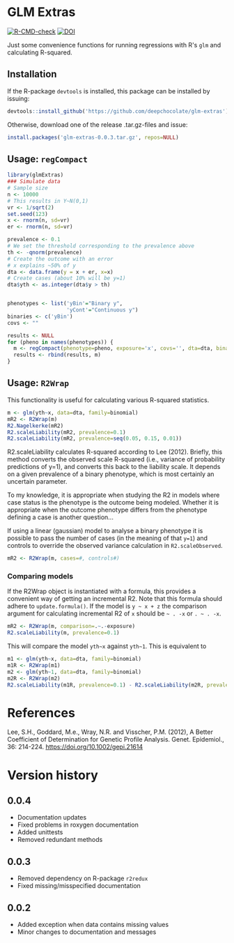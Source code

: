 # GLM Extras

<!-- badges: start -->
[![R-CMD-check](https://github.com/deepchocolate/glm-extras/actions/workflows/R-CMD-check.yaml/badge.svg)](https://github.com/deepchocolate/glm-extras/actions/workflows/R-CMD-check.yaml)
[![DOI](https://zenodo.org/badge/DOI/10.5281/zenodo.16905852.svg)](https://doi.org/10.5281/zenodo.16905852)
<!-- badges: end -->

Just some convenience functions for running regressions with R's `glm` and
calculating R-squared.

## Installation

If the R-package `devtools` is installed, this package can be installed by issuing:
```R
devtools::install_github('https://github.com/deepchocolate/glm-extras')
```

Otherwise, download one of the release .tar.gz-files and issue:
```R
install.packages('glm-extras-0.0.3.tar.gz', repos=NULL)

```

## Usage: `regCompact`

```R
library(glmExtras)
### Simulate data
# Sample size
n <- 10000
# This results in Y~N(0,1)
vr <- 1/sqrt(2)
set.seed(123)
x <- rnorm(n, sd=vr)
er <- rnorm(n, sd=vr)

prevalence <- 0.1
# We set the threshold corresponding to the prevalence above
th <- -qnorm(prevalence)
# Create the outcome with an error
# x explains ~50% of y
dta <- data.frame(y = x + er, x=x)
# Create cases (about 10% will be y=1)
dta$yth <- as.integer(dta$y > th)


phenotypes <- list('yBin'="Binary y", 
                   'yCont'="Continuous y")
binaries <- c('yBin')
covs <- ""

results <- NULL
for (pheno in names(phenotypes)) {
  m <- regCompact(phenotype=pheno, exposure='x', covs='', dta=dta, binary=pheno %in% binaries)
  results <- rbind(results, m)
}
```

## Usage: `R2Wrap`

This functionality is useful for calculating various R-squared statistics.

```R
m <- glm(yth~x, data=dta, family=binomial)
mR2 <- R2Wrap(m)
R2.Nagelkerke(mR2)
R2.scaleLiability(mR2, prevalence=0.1)
R2.scaleLiability(mR2, prevalence=seq(0.05, 0.15, 0.01))
```

R2.scaleLiability calculates R-squared according to Lee (2012). Briefly, this method
converts the observed scale R-squared (i.e., variance of probability predictions of y=1),
and converts this back to the liability scale. It depends on a given prevalence of a binary 
phenotype, which is most certainly an uncertain parameter.

To my knowledge, it is appropriate when studying the R2 in models where case status is the
phenotype is the outcome being modeled. Whether it is appropriate when the outcome phenotype 
differs from the phenotype defining a case is another question...

If using a linear (gaussian) model to analyse a binary phenotype it is possible
to pass the number of cases (in the meaning of that `y=1`) and controls to override
the observed variance calculation in `R2.scaleObserved`.
```R
mR2 <- R2Wrap(m, cases=#, controls#)
```

### Comparing models

If the R2Wrap object is instantiated with a formula, this provides a convenient way
of getting an incremental R2. Note that this formula should adhere to `update.formula()`.
If the model is `y ~ x + z` the comparison argument for calculating incremental R2 of `x`
should be `~ . -x` or `. ~ . -x`.
```R
mR2 <- R2Wrap(m, comparison=.~.-exposure)
R2.scaleLiability(m, prevalence=0.1)
```
This will compare the model `yth~x` against `yth~1`. This is equivalent to 
```R
m1 <- glm(yth~x, data=dta, family=binomial)
m1R <- R2Wrap(m1)
m2 <- glm(yth~1, data=dta, family=binomial)
m2R <- R2Wrap(m2)
R2.scaleLiability(m1R, prevalence=0.1) - R2.scaleLiability(m2R, prevalence=0.1)
```
# References
Lee, S.H., Goddard, M.e., Wray, N.R. and Visscher, P.M. (2012), A Better Coefficient of Determination for Genetic Profile Analysis. Genet. Epidemiol., 36: 214-224. https://doi.org/10.1002/gepi.21614

# Version history
## 0.0.4
- Documentation updates
- Fixed problems in roxygen documentation
- Added unittests
- Removed redundant methods

## 0.0.3
- Removed dependency on R-package `r2redux`
- Fixed missing/misspecified documentation

## 0.0.2
- Added exception when data contains missing values
- Minor changes to documentation and messages
